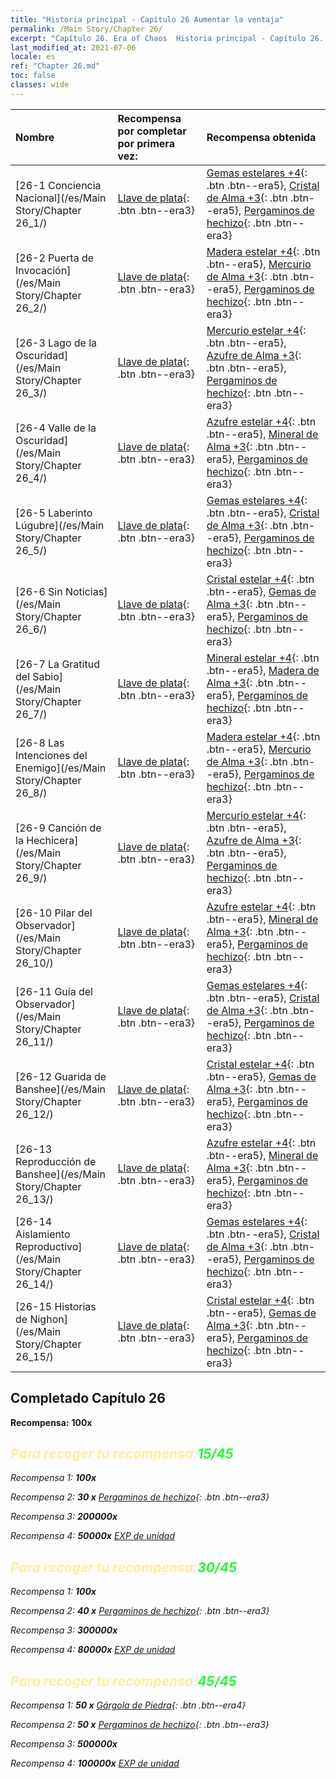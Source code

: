 ```yaml
---
title: "Historia principal - Capítulo 26 Aumentar la ventaja"
permalink: /Main Story/Chapter 26/
excerpt: "Capítulo 26. Era of Chaos  Historia principal - Capítulo 26. Aumentar la ventaja"
last_modified_at: 2021-07-06
locale: es
ref: "Chapter 26.md"
toc: false
classes: wide
---
```


  | Nombre |  Recompensa por completar por primera vez: | Recompensa obtenida |
  |:------------|:------------|:------------| 
  | [26-1 Conciencia Nacional](/es/Main Story/Chapter 26_1/) | [Llave de plata](/ItemsES/con_693/){: .btn .btn--era3} | [Gemas estelares +4](/ItemsES/mat_93/){: .btn .btn--era5}, [Cristal de Alma +3](/ItemsES/mat_87/){: .btn .btn--era5}, [Pergaminos de hechizo](/ItemsES/con_694/){: .btn .btn--era3} |
  | [26-2 Puerta de Invocación](/es/Main Story/Chapter 26_2/) | [Llave de plata](/ItemsES/con_693/){: .btn .btn--era3} | [Madera estelar +4](/ItemsES/mat_90/){: .btn .btn--era5}, [Mercurio de Alma +3](/ItemsES/mat_84/){: .btn .btn--era5}, [Pergaminos de hechizo](/ItemsES/con_694/){: .btn .btn--era3} |
  | [26-3 Lago de la Oscuridad](/es/Main Story/Chapter 26_3/) | [Llave de plata](/ItemsES/con_693/){: .btn .btn--era3} | [Mercurio estelar +4](/ItemsES/mat_91/){: .btn .btn--era5}, [Azufre de Alma +3](/ItemsES/mat_85/){: .btn .btn--era5}, [Pergaminos de hechizo](/ItemsES/con_694/){: .btn .btn--era3} |
  | [26-4 Valle de la Oscuridad](/es/Main Story/Chapter 26_4/) | [Llave de plata](/ItemsES/con_693/){: .btn .btn--era3} | [Azufre estelar +4](/ItemsES/mat_92/){: .btn .btn--era5}, [Mineral de Alma +3](/ItemsES/mat_82/){: .btn .btn--era5}, [Pergaminos de hechizo](/ItemsES/con_694/){: .btn .btn--era3} |
  | [26-5 Laberinto Lúgubre](/es/Main Story/Chapter 26_5/) | [Llave de plata](/ItemsES/con_693/){: .btn .btn--era3} | [Gemas estelares +4](/ItemsES/mat_93/){: .btn .btn--era5}, [Cristal de Alma +3](/ItemsES/mat_87/){: .btn .btn--era5}, [Pergaminos de hechizo](/ItemsES/con_694/){: .btn .btn--era3} |
  | [26-6 Sin Noticias](/es/Main Story/Chapter 26_6/) | [Llave de plata](/ItemsES/con_693/){: .btn .btn--era3} | [Cristal estelar +4](/ItemsES/mat_94/){: .btn .btn--era5}, [Gemas de Alma +3](/ItemsES/mat_86/){: .btn .btn--era5}, [Pergaminos de hechizo](/ItemsES/con_694/){: .btn .btn--era3} |
  | [26-7 La Gratitud del Sabio](/es/Main Story/Chapter 26_7/) | [Llave de plata](/ItemsES/con_693/){: .btn .btn--era3} | [Mineral estelar +4](/ItemsES/mat_89/){: .btn .btn--era5}, [Madera de Alma +3](/ItemsES/mat_83/){: .btn .btn--era5}, [Pergaminos de hechizo](/ItemsES/con_694/){: .btn .btn--era3} |
  | [26-8 Las Intenciones del Enemigo](/es/Main Story/Chapter 26_8/) | [Llave de plata](/ItemsES/con_693/){: .btn .btn--era3} | [Madera estelar +4](/ItemsES/mat_90/){: .btn .btn--era5}, [Mercurio de Alma +3](/ItemsES/mat_84/){: .btn .btn--era5}, [Pergaminos de hechizo](/ItemsES/con_694/){: .btn .btn--era3} |
  | [26-9 Canción de la Hechicera](/es/Main Story/Chapter 26_9/) | [Llave de plata](/ItemsES/con_693/){: .btn .btn--era3} | [Mercurio estelar +4](/ItemsES/mat_91/){: .btn .btn--era5}, [Azufre de Alma +3](/ItemsES/mat_85/){: .btn .btn--era5}, [Pergaminos de hechizo](/ItemsES/con_694/){: .btn .btn--era3} |
  | [26-10 Pilar del Observador](/es/Main Story/Chapter 26_10/) | [Llave de plata](/ItemsES/con_693/){: .btn .btn--era3} | [Azufre estelar +4](/ItemsES/mat_92/){: .btn .btn--era5}, [Mineral de Alma +3](/ItemsES/mat_82/){: .btn .btn--era5}, [Pergaminos de hechizo](/ItemsES/con_694/){: .btn .btn--era3} |
  | [26-11 Guía del Observador](/es/Main Story/Chapter 26_11/) | [Llave de plata](/ItemsES/con_693/){: .btn .btn--era3} | [Gemas estelares +4](/ItemsES/mat_93/){: .btn .btn--era5}, [Cristal de Alma +3](/ItemsES/mat_87/){: .btn .btn--era5}, [Pergaminos de hechizo](/ItemsES/con_694/){: .btn .btn--era3} |
  | [26-12 Guarida de Banshee](/es/Main Story/Chapter 26_12/) | [Llave de plata](/ItemsES/con_693/){: .btn .btn--era3} | [Cristal estelar +4](/ItemsES/mat_94/){: .btn .btn--era5}, [Gemas de Alma +3](/ItemsES/mat_86/){: .btn .btn--era5}, [Pergaminos de hechizo](/ItemsES/con_694/){: .btn .btn--era3} |
  | [26-13 Reproducción de Banshee](/es/Main Story/Chapter 26_13/) | [Llave de plata](/ItemsES/con_693/){: .btn .btn--era3} | [Azufre estelar +4](/ItemsES/mat_92/){: .btn .btn--era5}, [Mineral de Alma +3](/ItemsES/mat_82/){: .btn .btn--era5}, [Pergaminos de hechizo](/ItemsES/con_694/){: .btn .btn--era3} |
  | [26-14 Aislamiento Reproductivo](/es/Main Story/Chapter 26_14/) | [Llave de plata](/ItemsES/con_693/){: .btn .btn--era3} | [Gemas estelares +4](/ItemsES/mat_93/){: .btn .btn--era5}, [Cristal de Alma +3](/ItemsES/mat_87/){: .btn .btn--era5}, [Pergaminos de hechizo](/ItemsES/con_694/){: .btn .btn--era3} |
  | [26-15 Historias de Nighon](/es/Main Story/Chapter 26_15/) | [Llave de plata](/ItemsES/con_693/){: .btn .btn--era3} | [Cristal estelar +4](/ItemsES/mat_94/){: .btn .btn--era5}, [Gemas de Alma +3](/ItemsES/mat_86/){: .btn .btn--era5}, [Pergaminos de hechizo](/ItemsES/con_694/){: .btn .btn--era3} |


## Completado Capítulo 26

 **Recompensa:**  **100x** <i class="fas fa-gem"/>



## <span style="color: #ffeea0">Para recoger tu recompensa:</span><span style="color: #27f73a">15/45</span>

 Recompensa 1:  **100x** <i class="fas fa-gem"/>

 Recompensa 2: **30 x** [Pergaminos de hechizo](/ItemsES/con_694/){: .btn .btn--era3}

 Recompensa 3:  **200000x** <i class="fas fa-coins"/>

 Recompensa 4:  **50000x** [EXP de unidad](/ItemsES/con_902/)



## <span style="color: #ffeea0">Para recoger tu recompensa:</span><span style="color: #27f73a">30/45</span>

 Recompensa 1:  **100x** <i class="fas fa-gem"/>

 Recompensa 2: **40 x** [Pergaminos de hechizo](/ItemsES/con_694/){: .btn .btn--era3}

 Recompensa 3:  **300000x** <i class="fas fa-coins"/>

 Recompensa 4:  **80000x** [EXP de unidad](/ItemsES/con_902/)



## <span style="color: #ffeea0">Para recoger tu recompensa:</span><span style="color: #27f73a">45/45</span>

 Recompensa 1: **50 x** [Gárgola de Piedra](/ItemsES/unt_236/){: .btn .btn--era4}

 Recompensa 2: **50 x** [Pergaminos de hechizo](/ItemsES/con_694/){: .btn .btn--era3}

 Recompensa 3:  **500000x** <i class="fas fa-coins"/>

 Recompensa 4:  **100000x** [EXP de unidad](/ItemsES/con_902/)

